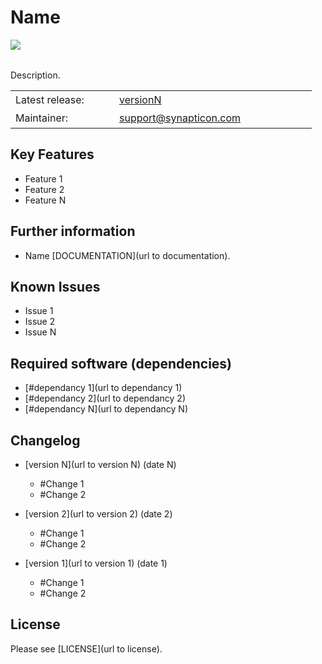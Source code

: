Name
===============
<img align="left" src="https://s3-eu-west-1.amazonaws.com/synapticon-resources/images/logos/synapticon_fullname_blackoverwhite_280x48.png"/>

<br/>
<br/>

Description.

<table >
<tr>
<td width="150px" height="30px">Latest release: </td>
<td width="300px"><a href="url to version N">versionN</a></td>
</tr>
<tr>
<td height="30px">Maintainer:</td>
<td><a href="mailto:support@synapticon.com">support@synapticon.com</a></td>
</tr>
</table>

Key Features
---------

* Feature 1
* Feature 2
* Feature N

Further information
---------

* Name [DOCUMENTATION](url to documentation).

Known Issues
---------

* Issue 1
* Issue 2
* Issue N

Required software (dependencies)
---------

* [#dependancy 1](url to dependancy 1)
* [#dependancy 2](url to dependancy 2)
* [#dependancy N](url to dependancy N)

Changelog
---------

* [version N](url to version N) (date N)
	* #Change 1
	* #Change 2

* [version 2](url to version 2) (date 2)
	* #Change 1
	* #Change 2

* [version 1](url to version 1) (date 1)
	* #Change 1
	* #Change 2

License
---------

Please see [LICENSE](url to license).
